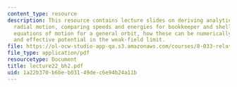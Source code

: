 ```yaml
---
content_type: resource
description: This resource contains lecture slides on deriving analytic results for
  radial motion, comparing speeds and energies for bookkeeper and shell observers,
  equations of motion for a general orbit, how these can be numerically integrated,
  and effective potential in the weak-field limit.
file: https://ol-ocw-studio-app-qa.s3.amazonaws.com/courses/8-033-relativity-fall-2006/1a22b370b6beb03149dec6e94b24a11b_lecture22_bh2.pdf
file_type: application/pdf
resourcetype: Document
title: lecture22_bh2.pdf
uid: 1a22b370-b6be-b031-49de-c6e94b24a11b
---
```

